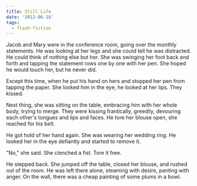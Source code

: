 ```yaml
---
title: Still Life
date: '2012-06-18'
tags:
  - flash-fiction
---
```


Jacob and Mary were in the conference room, going over the monthly statements.
He was looking at her legs and she could tell he was distracted. He could think
of nothing else but her. She was swinging her foot back and forth and tapping
the statement rows one by one with her pen. She hoped he would touch her, but he
never did.

<!-- truncate -->

Except this time, when he put his hand on hers and stopped her pen from tapping
the paper. She looked him in the eye, he looked at her lips. They kissed.

Next thing, she was sitting on the table, embracing him with her whole body,
trying to merge. They were kissing frantically, greedily, devouring each other's
tongues and lips and faces. He tore her blouse open, she reached for his belt.

He got hold of her hand again. She was wearing her wedding ring. He looked her
in the eye defiantly and started to remove it.

"No," she said. She clenched a fist. Tore it free.

He stepped back. She jumped off the table, closed her blouse, and rushed out of
the room. He was left there alone, steaming with desire, panting with anger. On
the wall, there was a cheap painting of some plums in a bowl.
